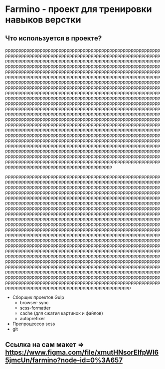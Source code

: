  # Farmino - проект для тренировки навыков верстки
 
 ## Что используется в проекте?
 рррррррррррррррррррррррррррррррррррррррррррррррррррррррррррррррррррррррррррррррррррррррррррррррррррррррррррррррррррррррррррррррррррррррррррррррррррррррррррррррррррррррррррррррррррррррррррррррррррррррррррррррррррррррррррррррррррррррррррррррррррррррррррррррррррррррррррррррррррррррррррррррррррррррррррррррррррррррррррррррррррррррррррррррррррррррррррррррррррррррррррррррррррррррррррррррррррррррррррррррррррррррррррррррррррррррррррррррррррррррррррррррррррррррррррррррррррррррррррррррррррррррррррррррррррррррррррррррррррррррррррррррррррррррррррррррррррррррррррррррррррррррррррррррррррррррррррррррррррррррррррррррррррррррррррррррррррррррррррррррррррррррррррррррррррррррррррррррррррррррррррррррррррррррррррррррррррррррррррррррррррррррррррррррррррррррррррррррррррррррррррррррррррррррррррррррррррррррррррррррррррррррррррррррррррррррррррррррррррррррррррррррррррррррррррррррррррррррррррррррррррррррррррррррррррррррррррррррррррррррррррррррррррррррррррррррррррррррррррррррррррррррррррррррррррррррррррррррррррррррррррррррррррррррррррррррррррррррррррррррррррррррррррррррррррррррррррррррррррррррррррррррррррррррррррррррррррррррррррррррррррррррррррррррррррррррррррррррррррррррррррррррррррррррррррррррррррррррррррррррррррррррррррррррррррррррррррррррррррррррррррррррррррррррррррррррррррррррррррррррррррррррррррррррррррррррррррррррррррр
 
 ррррррррррррррррррррррррррррррррррррррррррррррррррррррррррррррррррррррррррррррррррррррррррррррррррррррррррррррррррррррррррррррррррррррррррррррррррррррррррррррррррррррррррррррррррррррррррррррррррррррррррррррррррррррррррррррррррррррррррррррррррррррррррррррррррррррррррррррррррррррррррррррррррррррррррррррррррррррррррррррррррррррррррррррррррррррррррррррррррррррррррррррррррррррррррррррррррррррррррррррррррррррррррррррррррррррррррррррррррррррррррррррррррррррррррррррррррррррррррррррррррррррррррррррррррррррррррррррррррррррррррррррррррррррррррррррррррррррррррррррррррррррррррррррррррррррррррррррррррррррррррррррррррррррррррррррррррррррррррррррррррррррррррррррррррррррррррррррррррррррррррррррррррррррррррррррррррррррррррррррррррррррррррррррррррррррррррррррррррррррррррррррррррррррррррррррррррррррррррррррррррррррррррррррррррррррррррррррррррррррррррррррррррррррррррррррррррррррррррррррррррррррррррррррррррррррррррррррррррррррррррррррррррррррррррррррррррррррррррррррррррррррррррррррррррррррррррррррррррррррррррррррррррррррррррррррррррррррррррррррррррррррррррррррррррррррррррррррррррррррррррррррррррррррррррррррррррррррррррррррррррррррррррррррррррррррррррррррррррррррррррррррррррррррррррррррррррррррррррррррррррррррррррррррррррррррррррррррррррррррррррррррррррррррррррррррррр
 - Сборщик проектов Gulp
   - browser-sync 
   - scss-formatter
   - cache (для сжатия картинок и файлов)
   - autoprefixer
- Препроцессор scss
- git

## Ссылка на сам макет => https://www.figma.com/file/xmutHNsorElfpWl65jmcUn/farmino?node-id=0%3A657
